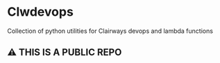# Clwdevops
Collection of python utilities for Clairways devops and lambda functions

## ⚠️ THIS IS A PUBLIC REPO
